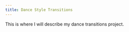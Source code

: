 ```yaml
---
title: Dance Style Transitions
---
```


This is where I will describe my dance transitions project. 
